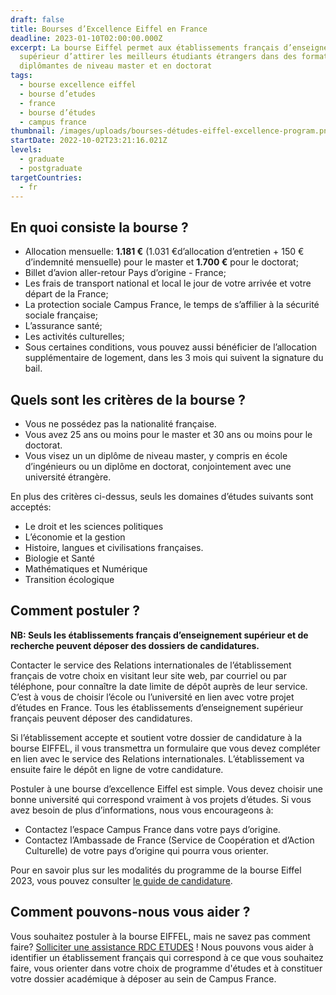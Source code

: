 ```yaml
---
draft: false
title: Bourses d’Excellence Eiffel en France
deadline: 2023-01-10T02:00:00.000Z
excerpt: La bourse Eiffel permet aux établissements français d’enseignement
  supérieur d’attirer les meilleurs étudiants étrangers dans des formations
  diplômantes de niveau master et en doctorat
tags:
  - bourse excellence eiffel
  - bourse d’etudes
  - france
  - bourse d’études
  - campus france
thumbnail: /images/uploads/bourses-détudes-eiffel-excellence-program.png
startDate: 2022-10-02T23:21:16.021Z
levels:
  - graduate
  - postgraduate
targetCountries:
  - fr
---
```

## En quoi consiste la bourse ?

* Allocation mensuelle: **1.181 €** (1.031 €d’allocation d’entretien + 150 € d’indemnité mensuelle) pour le master et **1.700 €** pour le doctorat;
* Billet d’avion aller-retour Pays d’origine - France;
* Les frais de transport national et local  le jour de votre arrivée et votre départ de la France;
* La protection sociale Campus France, le temps de s’affilier à la sécurité sociale française;
* L’assurance santé;
* Les activités culturelles;
* Sous certaines conditions, vous pouvez aussi bénéficier de l’allocation supplémentaire de logement, dans les 3 mois qui suivent la signature du bail.

## Quels sont les critères de la bourse ?

* Vous ne possédez pas la nationalité française.
* Vous avez 25 ans ou moins pour le master et 30 ans ou moins pour le doctorat.
* Vous visez un un diplôme de niveau master, y compris en école d’ingénieurs ou un diplôme en doctorat, conjointement avec une université étrangère.

En plus des critères ci-dessus, seuls les domaines d’études suivants sont acceptés:

* Le droit et les sciences politiques
* L’économie et la gestion
* Histoire, langues et civilisations françaises.
* Biologie et Santé
* Mathématiques et Numérique
* Transition écologique

## Comment postuler ?

**NB: Seuls les établissements français d’enseignement supérieur et de recherche peuvent déposer des dossiers de candidatures.**

Contacter le service des Relations internationales de l’établissement français de votre choix en visitant leur site web, par courriel ou par téléphone, pour connaître la date limite de dépôt auprès de leur
service. C’est à vous de choisir l’école ou l’université en lien avec votre projet d’études en France. Tous les établissements d’enseignement supérieur français peuvent déposer des candidatures. 

Si l’établissement accepte et soutient votre dossier de candidature à la bourse EIFFEL, il vous transmettra un formulaire que vous devez compléter en lien avec le service des Relations internationales. L’établissement va ensuite faire le dépôt en ligne de votre candidature.

Postuler à une bourse d’excellence Eiffel est simple. Vous devez choisir une bonne université qui correspond vraiment à vos projets d’études. Si vous avez besoin de plus d’informations, nous vous encourageons à:

* Contactez l’espace Campus France dans votre pays d’origine.
* Contactez l’Ambassade de France (Service de Coopération et d’Action Culturelle) de votre pays d’origine qui pourra vous orienter.

Pour en savoir plus sur les modalités du programme de la bourse Eiffel 2023, vous pouvez consulter [le guide de candidature](https://www.campusfrance.org/system/files/medias/documents/2022-10/REGLEMENTATION_LAUREATS%20Eiffel_2023_fr_VF.pdf).

## Comment pouvons-nous vous aider ?

Vous souhaitez postuler à la bourse EIFFEL, mais ne savez pas comment faire? [Solliciter une assistance RDC ETUDES](https://www.rdcetudes.com/accompagnement) ! Nous pouvons vous aider à identifier un établissement français qui correspond à ce que vous souhaitez faire,  vous orienter dans votre choix de programme d'études et à constituer votre dossier académique à déposer au sein de Campus France.